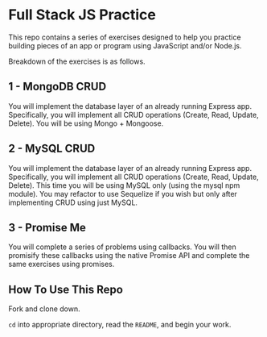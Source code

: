 # Full Stack JS Practice

This repo contains a series of exercises designed to help you practice building pieces of an app or program using JavaScript and/or Node.js.

Breakdown of the exercises is as follows.

## 1 - MongoDB CRUD

You will implement the database layer of an already running Express app. Specifically, you will implement all CRUD operations (Create, Read, Update, Delete). You will be using Mongo + Mongoose.

## 2 - MySQL CRUD

You will implement the database layer of an already running Express app. Specifically, you will implement all CRUD operations (Create, Read, Update, Delete). This time you will be using MySQL only (using the mysql npm module). You may refactor to use Sequelize if you wish but only after implementing CRUD using just MySQL.

## 3 - Promise Me

You will complete a series of problems using callbacks. You will then promisify these callbacks using the native Promise API and complete the same exercises using promises.

## How To Use This Repo

Fork and clone down.

`cd` into appropriate directory, read the `README`, and begin your work.